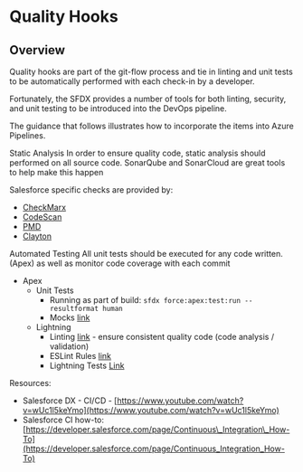 # Quality Hooks

## Overview

Quality hooks are part of the git-flow process and tie in linting and unit tests to be automatically performed with each check-in by a developer.

Fortunately, the SFDX provides a number of tools for both linting, security, and unit testing to be introduced into the DevOps pipeline.

The guidance that follows illustrates how to incorporate the items into Azure Pipelines.

Static Analysis In order to ensure quality code, static analysis should performed on all source code. SonarQube and SonarCloud are great tools to help make this happen

Salesforce specific checks are provided by:

* [CheckMarx](https://www.checkmarx.com/sast-supported-languages/apex-overview-vulnerabilities/)
* [CodeScan](https://www.code-scan.com/)
* [PMD](https://pmd.github.io/pmd-6.2.0/pmd_rules_apex.html)
* [Clayton](https://www.getclayton.com/)

Automated Testing  All unit tests should be executed for any code written. \(Apex\) as well as monitor code coverage with each commit

* Apex 
  * Unit Tests 
    * Running as part of build: `sfdx force:apex:test:run --resultformat human`
    * Mocks [link](https://andyinthecloud.com/2015/03/29/unit-testing-apex-enterprise-patterns-and-apexmocks-part-2/)
  * Lightning 
    * Linting [link](https://developer.salesforce.com/docs/atlas.en-us.lightning.meta/lightning/cli_usage.htm) - ensure consistent quality code \(code analysis / validation\)
    * ESLint Rules [link](https://developer.salesforce.com/docs/atlas.en-us.lightning.meta/lightning/cli_rules_customization.htm)
    * Lightning Tests [Link](https://github.com/forcedotcom/LightningTestingService)

Resources:

* Salesforce DX - CI/CD - [https://www.youtube.com/watch?v=wUc1l5keYmo](https://www.youtube.com/watch?v=wUc1l5keYmo)
* Salesforce CI how-to: [https://developer.salesforce.com/page/Continuous\_Integration\_How-To](https://developer.salesforce.com/page/Continuous_Integration_How-To)

